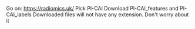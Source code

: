 Go on: https://radiomics.uk/
Pick PI-CAI
Download PI-CAI_features and PI-CAI_labels
Downloaded files will not have any extension. Don't worry about it


